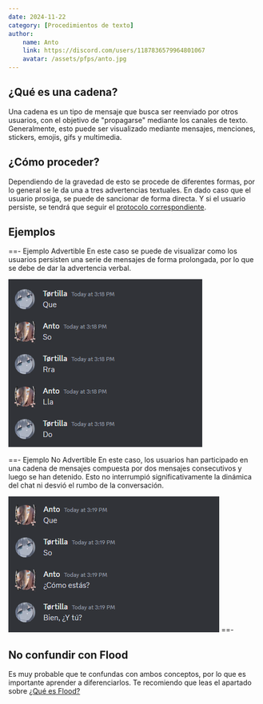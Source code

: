 ```yaml
---
date: 2024-11-22
category: [Procedimientos de texto]
author:
    name: Anto
    link: https://discord.com/users/1187836579964801067
    avatar: /assets/pfps/anto.jpg
---
```


## ¿Qué es una cadena?
Una cadena es un tipo de mensaje que busca ser reenviado por otros usuarios, con el objetivo de "propagarse" mediante los canales de texto. Generalmente, esto puede ser visualizado mediante mensajes, menciones, stickers, emojis, gifs y multimedia.

## ¿Cómo proceder?
Dependiendo de la gravedad de esto se procede de diferentes formas, por lo general se le da una a tres advertencias textuales. En dado caso que el usuario prosiga, se puede de sancionar de forma directa. Y si el usuario persiste, se tendrá que seguir el [protocolo correspondiente](https://guide.gatitosworld.com/mod/protocols/sanction/).

## Ejemplos
==- Ejemplo Advertible
En este caso se puede de visualizar como los usuarios persisten una serie de mensajes de forma prolongada, por lo que se debe de dar la advertencia verbal.

![](/assets/examples/cad_ex_1.png)

==- Ejemplo No Advertible
En este caso, los usuarios han participado en una cadena de mensajes compuesta por dos mensajes consecutivos y luego se han detenido. Esto no interrumpió significativamente la dinámica del chat ni desvió el rumbo de la conversación.

![](/assets/examples/cad_ex_2.png)
==-


## No confundir con Flood
Es muy probable que te confundas con ambos conceptos, por lo que es importante aprender a diferenciarlos. Te recomiendo que leas el apartado sobre [¿Qué es Flood?](https://mod.gatitosworld.com/gu%C3%ADa/texto/p/flood/)